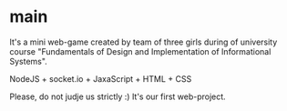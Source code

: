 # main

It's a mini web-game created by team of three girls during of university course "Fundamentals of Design and Implementation of Informational Systems".

NodeJS + socket.io + JaxaScript + HTML + CSS


Please, do not judje us strictly :)
It's our first web-project.
